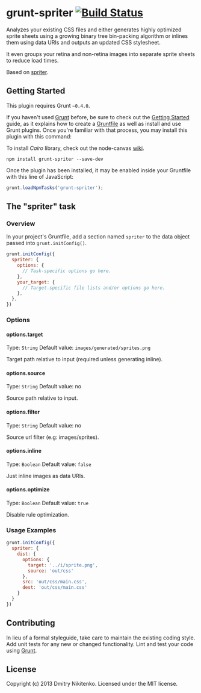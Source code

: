 # grunt-spriter [![Build Status](https://travis-ci.org/nDmitry/grunt-spriter.png?branch=master)](https://travis-ci.org/nDmitry/grunt-spriter)

Analyzes your existing CSS files and either generates highly optimized sprite sheets using a growing binary tree bin-packing algorithm or inlines them using data URIs and outputs an updated CSS stylesheet.

It even groups your retina and non-retina images into separate sprite sheets to reduce load times.

Based on [spriter](https://github.com/unfold/spriter).

## Getting Started

This plugin requires Grunt `~0.4.0`.

If you haven't used [Grunt](http://gruntjs.com/) before, be sure to check out the [Getting Started](http://gruntjs.com/getting-started) guide, as it explains how to create a [Gruntfile](http://gruntjs.com/sample-gruntfile) as well as install and use Grunt plugins. Once you're familiar with that process, you may install this plugin with this command:

To install _Cairo_ library, check out the node-canvas [wiki](https://github.com/learnboost/node-canvas/wiki).

```shell
npm install grunt-spriter --save-dev
```

Once the plugin has been installed, it may be enabled inside your Gruntfile with this line of JavaScript:

```js
grunt.loadNpmTasks('grunt-spriter');
```

## The "spriter" task

### Overview
In your project's Gruntfile, add a section named `spriter` to the data object passed into `grunt.initConfig()`.

```js
grunt.initConfig({
  spriter: {
    options: {
      // Task-specific options go here.
    },
    your_target: {
      // Target-specific file lists and/or options go here.
    },
  },
})
```

### Options

#### options.target
Type: `String`
Default value: `images/generated/sprites.png`

Target path relative to input (required unless generating inline).

#### options.source
Type: `String`
Default value: no

Source path relative to input.

#### options.filter
Type: `String`
Default value: no

Source url filter (e.g: images/sprites).

#### options.inline
Type: `Boolean`
Default value: `false`

Just inline images as data URIs.

#### options.optimize
Type: `Boolean`
Default value: `true`

Disable rule optimization.

### Usage Examples

```js
grunt.initConfig({
  spriter: {
    dist: {
      options: {
        target: '../i/sprite.png',
        source: 'out/css'
      },
      src: 'out/css/main.css',
      dest: 'out/css/main.css'
    }
  }
})
```

## Contributing
In lieu of a formal styleguide, take care to maintain the existing coding style. Add unit tests for any new or changed functionality. Lint and test your code using [Grunt](http://gruntjs.com/).

## License
Copyright (c) 2013 Dmitry Nikitenko. Licensed under the MIT license.
